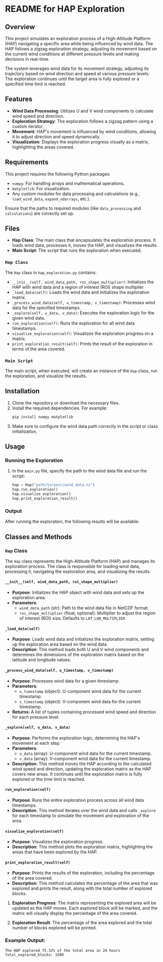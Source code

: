 # README for HAP Exploration

## Overview

This project simulates an exploration process of a High-Altitude Platform (HAP) navigating a specific area while being influenced by wind data. The HAP follows a zigzag exploration strategy, adjusting its movement based on the current wind conditions at different pressure levels and making decisions in real-time.

The system leverages wind data for its movement strategy, adjusting its trajectory based on wind direction and speed at various pressure levels. The exploration continues until the target area is fully explored or a specified time limit is reached.

## Features

- **Wind Data Processing**: Utilizes U and V wind components to calculate wind speed and direction.
- **Exploration Strategy**: The exploration follows a zigzag pattern using a custom iterator.
- **Movement**: HAP's movement is influenced by wind conditions, allowing it to adjust direction and speed dynamically.
- **Visualization**: Displays the exploration progress visually as a matrix, highlighting the areas covered.

## Requirements

This project requires the following Python packages:

- `numpy`: For handling arrays and mathematical operations.
- `matplotlib`: For visualization.
- Any custom modules for data processing and calculations (e.g., `load_wind_data`, `expand_ndarrays`, etc.).

Ensure that the paths to required modules (like `data_processing` and `calculations`) are correctly set up.

## Files

- **Hap Class**: The main class that encapsulates the exploration process. It loads wind data, processes it, moves the HAP, and visualizes the results.
- **Main Script**: The script that runs the exploration when executed.
  
### `Hap Class`
The `Hap` class in `hap_exploration.py` contains:
- `__init__(self, wind_data_path, roi_shape_multiplier)`: Initializes the HAP with wind data and a region of interest (ROI) shape multiplier.
- `_load_data(self)`: Loads the wind data and initializes the exploration matrix.
- `_process_wind_data(self, u_timestamp, v_timestamp)`: Processes wind data for the specified timestamps.
- `_explore(self, u_data, v_data)`: Executes the exploration logic for the given wind data.
- `run_exploration(self)`: Runs the exploration for all wind data timestamps.
- `visualize_exploration(self)`: Visualizes the exploration progress on a matrix.
- `print_exploration_result(self)`: Prints the result of the exploration in terms of the area covered.

### `Main Script`
The main script, when executed, will create an instance of the `Hap` class, run the exploration, and visualize the results.

## Installation

1. Clone the repository or download the necessary files.
2. Install the required dependencies. For example:
    ```bash
    pip install numpy matplotlib
    ```
3. Make sure to configure the wind data path correctly in the script or class initialization.

## Usage

### Running the Exploration

1. In the `main.py` file, specify the path to the wind data file and run the script:
   ```python
   hap = Hap("path/to/your/wind_data.nc")
   hap.run_exploration()
   hap.visualize_exploration()
   hap.print_exploration_result()


### Output

After running the exploration, the following results will be available:
## Classes and Methods

### `Hap` Class

The `Hap` class represents the High-Altitude Platform (HAP) and manages its exploration process. The class is responsible for loading wind data, processing it, navigating the exploration area, and visualizing the results.

#### `__init__(self, wind_data_path, roi_shape_multiplier)`
- **Purpose**: Initializes the HAP object with wind data and sets up the exploration area.
- **Parameters**:
  - `wind_data_path` (str): Path to the wind data file in NetCDF format.
  - `roi_shape_multiplier` (float, optional): Multiplier to adjust the region of interest (ROI) size. Defaults to `LAT_LON_MULTIPLIER`.

#### `_load_data(self)`
- **Purpose**: Loads wind data and initializes the exploration matrix, setting up the exploration area based on the wind data.
- **Description**: This method loads both U and V wind components and determines the dimensions of the exploration matrix based on the latitude and longitude values.

#### `_process_wind_data(self, u_timestamp, v_timestamp)`
- **Purpose**: Processes wind data for a given timestamp.
- **Parameters**:
  - `u_timestamp` (object): U-component wind data for the current timestamp.
  - `v_timestamp` (object): V-component wind data for the current timestamp.
- **Returns**: A list of tuples containing processed wind speed and direction for each pressure level.

#### `_explore(self, u_data, v_data)`
- **Purpose**: Performs the exploration logic, determining the HAP's movement at each step.
- **Parameters**:
  - `u_data` (array): U-component wind data for the current timestamp.
  - `v_data` (array): V-component wind data for the current timestamp.
- **Description**: This method moves the HAP according to the calculated wind speed and direction, updating the exploration matrix as the HAP covers new areas. It continues until the exploration matrix is fully explored or the time limit is reached.

#### `run_exploration(self)`
- **Purpose**: Runs the entire exploration process across all wind data timestamps.
- **Description**: This method iterates over the wind data and calls `_explore` for each timestamp to simulate the movement and exploration of the area.

#### `visualize_exploration(self)`
- **Purpose**: Visualizes the exploration progress.
- **Description**: This method plots the exploration matrix, highlighting the areas that have been explored by the HAP.

#### `print_exploration_result(self)`
- **Purpose**: Prints the results of the exploration, including the percentage of the area covered.
- **Description**: This method calculates the percentage of the area that was explored and prints the result, along with the total number of explored blocks.


1. **Exploration Progress**: 
   The matrix representing the explored area will be updated as the HAP moves. Each explored block will be marked, and the matrix will visually display the percentage of the area covered.

2. **Exploration Result**: 
   The percentage of the area explored and the total number of blocks explored will be printed.

### Example Output:
```bash
The HAP explored 75.32% of the total area in 24 hours
total_explored_blocks: 1500

